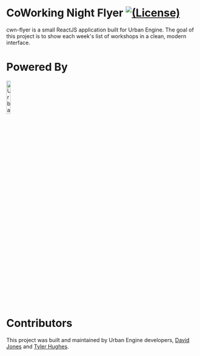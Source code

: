 # CoWorking Night Flyer [![(License)](https://img.shields.io/github/license/urbanengine/cwn-flyer.svg)](https://github.com/urbanengine/cwn-flyer/blob/master/LICENSE)

cwn-flyer is a small ReactJS application built for Urban Engine. The goal of this project is to show each week's list of workshops in a clean, modern interface.

# Powered By

<span>
<a href="https://www.urbanengine.org/"><img src="https://static1.squarespace.com/static/59b690a0cd39c304a151199d/t/59b6b91b6f4ca36cb5122d83/1540319001806/?format=1500w" alt="Urban Engine"  width="15%" /></a>
</span>

# Contributors

This project was built and maintained by Urban Engine developers, [David Jones](https://github.com/davidhjones) and [Tyler Hughes](https://github.com/tylerbhughes).